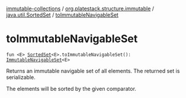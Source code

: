 [immutable-collections](../../index.md) / [org.platestack.structure.immutable](../index.md) / [java.util.SortedSet](index.md) / [toImmutableNavigableSet](.)

# toImmutableNavigableSet

`fun <E> `[`SortedSet`](http://docs.oracle.com/javase/6/docs/api/java/util/SortedSet.html)`<E>.toImmutableNavigableSet(): `[`ImmutableNavigableSet`](../-immutable-navigable-set/index.md)`<E>`

Returns an immutable navigable set of all elements. The returned set is serializable.

The elements will be sorted by the given comparator.

